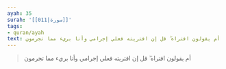 ```yaml
---
ayah: 35
surah: '[[011|سورة]]'
tags:
- quran/ayah
text: أم يقولون افتراه ۖ قل إن افتريته فعلي إجرامي وأنا بريء مما تجرمون
---
```

> أم يقولون افتراه ۖ قل إن افتريته فعلي إجرامي وأنا بريء مما تجرمون
